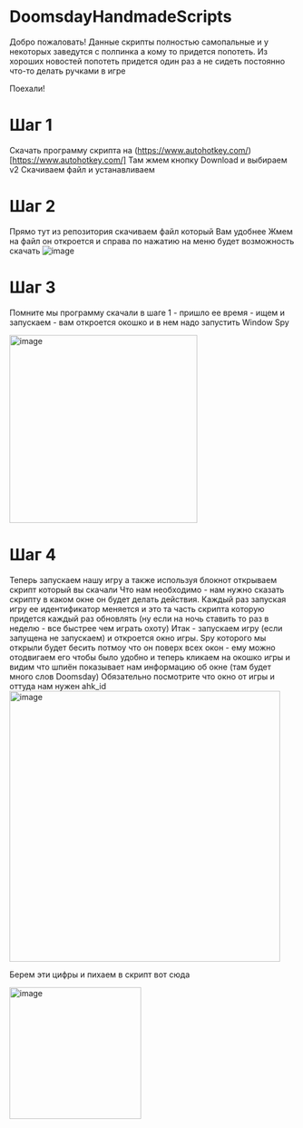 # DoomsdayHandmadeScripts

Добро пожаловать!
Данные скрипты полностью самопальные и у некоторых заведутся с полпинка а кому то придется попотеть.
Из хороших новостей попотеть придется один раз а не сидеть постоянно что-то делать ручками в игре

Поехали!

# Шаг 1
Скачать программу скрипта на (https://www.autohotkey.com/)[https://www.autohotkey.com/]
Там жмем кнопку Download и выбираем v2
Скачиваем файл и устанавливаем

# Шаг 2 
Прямо тут из репозитория скачиваем файл который Вам удобнее
Жмем на файл он откроется и справа по нажатию на меню будет возможность скачать
![image](https://github.com/user-attachments/assets/eff0d512-f68a-4c59-a021-bac69ee74f24)

# Шаг 3
Помните мы программу скачали в шаге 1 - пришло ее время - ищем и запускаем - вам откроется окошко
и в нем надо запустить Window Spy

<img width="331" alt="image" src="https://github.com/user-attachments/assets/7d108ebe-72b9-460a-a436-f758963894cf">

# Шаг 4
Теперь запускаем нашу игру а также используя блокнот открываем скрипт который вы скачали
Что нам необходимо - нам нужно сказать скрипту в каком окне он будет делать действия. Каждый раз запуская игру ее идентификатор
меняется и это та часть скрипта которую придется каждый раз обновлять (ну если на ночь ставить то раз в неделю - все быстрее чем играть охоту)
Итак - запускаем игру (если запущена не запускаем) и откроется окно игры. Spy которого мы открыли будет бесить потмоу что он поверх всех окон - ему можно
отодвигаем его чтобы было удобно и теперь кликаем на окошко игры и видим что шпиён показывает нам информацию об окне (там будет много слов Doomsday)
Обязательно посмотрите что окно от игры и оттуда нам нужен ahk_id
<img width="477" alt="image" src="https://github.com/user-attachments/assets/4b32c07d-db89-459a-bd99-93e6b3f2e2f0">

Берем эти цифры и пихаем в скрипт вот сюда

<img width="232" alt="image" src="https://github.com/user-attachments/assets/5dd729f1-dbda-41aa-abee-18a640366d40">


